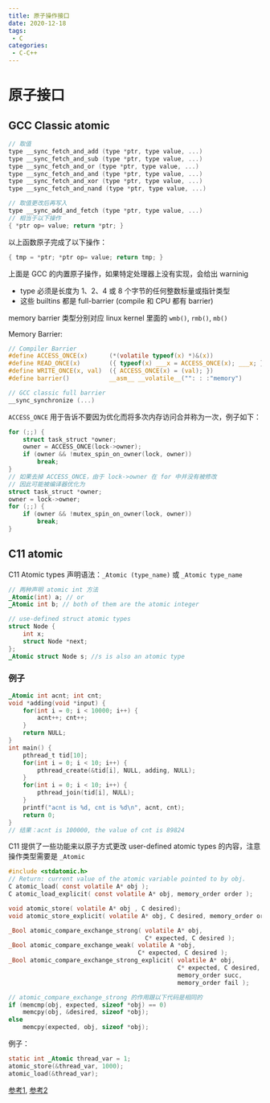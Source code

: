 ```yaml
---
title: 原子操作接口
date: 2020-12-18
tags:
 - C
categories:
 - C-C++
---
```


# 原子接口

## GCC Classic atomic

```c
// 取值
type __sync_fetch_and_add (type *ptr, type value, ...)
type __sync_fetch_and_sub (type *ptr, type value, ...)
type __sync_fetch_and_or (type *ptr, type value, ...)
type __sync_fetch_and_and (type *ptr, type value, ...)
type __sync_fetch_and_xor (type *ptr, type value, ...)
type __sync_fetch_and_nand (type *ptr, type value, ...)

// 取值更改后再写入
type __sync_add_and_fetch (type *ptr, type value, ...)
// 相当于以下操作
{ *ptr op= value; return *ptr; }
```
以上函数原子完成了以下操作：
```c
{ tmp = *ptr; *ptr op= value; return tmp; }
```
上面是 GCC 的内置原子操作，如果特定处理器上没有实现，会给出 warninig

- type 必须是长度为 1、2、4 或 8 个字节的任何整数标量或指针类型
- 这些 builtins 都是 full-barrier (compile 和 CPU 都有 barrier)

memory barrier 类型分别对应 linux kernel 里面的 `wmb()`, `rmb()`, `mb()`

Memory Barrier:
```c
// Compiler Barrier
#define ACCESS_ONCE(x)		(*(volatile typeof(x) *)&(x))
#define READ_ONCE(x)		({ typeof(x) ___x = ACCESS_ONCE(x); ___x; })
#define WRITE_ONCE(x, val)	({ ACCESS_ONCE(x) = (val); })
#define barrier()			__asm__ __volatile__("": : :"memory")

// GCC classic full barrier
__sync_synchronize (...)
```
`ACCESS_ONCE` 用于告诉不要因为优化而将多次内存访问合并称为一次，例子如下：
```c
for (;;) {
	struct task_struct *owner;
	owner = ACCESS_ONCE(lock->owner);
	if (owner && !mutex_spin_on_owner(lock, owner))
		break;
}
// 如果去掉 ACCESS_ONCE，由于 lock->owner 在 for 中并没有被修改
// 因此可能被编译器优化为
struct task_struct *owner;
owner = lock->owner;
for (;;) {
	if (owner && !mutex_spin_on_owner(lock, owner))
		break;
}
```

## C11 atomic

C11 Atomic types 声明语法：`_Atomic (type_name)` 或 `_Atomic type_name`
```c
// 两种声明 atomic int 方法
_Atomic(int) a; // or
_Atomic int b; // both of them are the atomic integer

// use-defined struct atomic types
struct Node {
	int x;
	struct Node *next;
};
_Atomic struct Node s; //s is also an atomic type
```

### 例子

```c
_Atomic int acnt; int cnt;
void *adding(void *input) {
	for(int i = 0; i < 10000; i++) {
		acnt++; cnt++;
	}
	return NULL;
}
int main() {
	pthread_t tid[10];
	for(int i = 0; i < 10; i++) {
		pthread_create(&tid[i], NULL, adding, NULL);
	}
	for(int i = 0; i < 10; i++) {
		pthread_join(tid[i], NULL);
	}
	printf("acnt is %d, cnt is %d\n", acnt, cnt);
	return 0;
}
// 结果：acnt is 100000, the value of cnt is 89824
```

C11 提供了一些功能来以原子方式更改 user-defined atomic types 的内容，注意操作类型需要是 `_Atomic`
```c
#include <stdatomic.h>
// Return: current value of the atomic variable pointed to by obj.
C atomic_load( const volatile A* obj );
C atomic_load_explicit( const volatile A* obj, memory_order order );

void atomic_store( volatile A* obj , C desired);
void atomic_store_explicit( volatile A* obj, C desired, memory_order order );

_Bool atomic_compare_exchange_strong( volatile A* obj,
									  C* expected, C desired );
_Bool atomic_compare_exchange_weak( volatile A *obj,
									C* expected, C desired );
_Bool atomic_compare_exchange_strong_explicit( volatile A* obj,
											   C* expected, C desired,
											   memory_order succ,
											   memory_order fail );

// atomic_compare_exchange_strong 的作用跟以下代码是相同的
if (memcmp(obj, expected, sizeof *obj) == 0)
	memcpy(obj, &desired, sizeof *obj);
else
	memcpy(expected, obj, sizeof *obj);
```
例子：
```c
static int _Atomic thread_var = 1;
atomic_store(&thread_var, 1000);
atomic_load(&thread_var);
```

[参考1](https://lumian2015.github.io/lockFreeProgramming/c11-features-in-currency.html), [参考2](https://gcc.gnu.org/onlinedocs/gcc-4.1.2/gcc/Atomic-Builtins.html)

